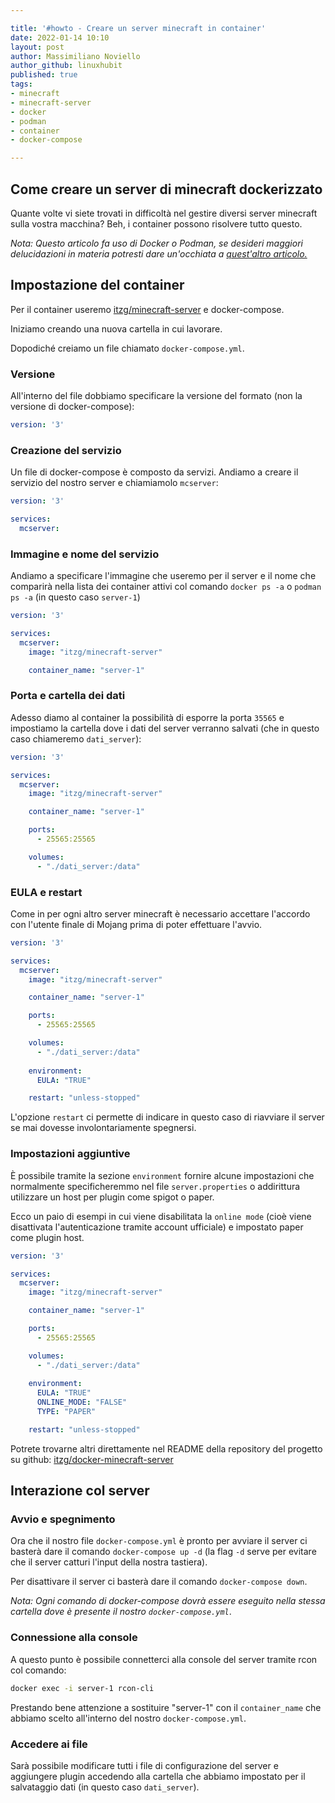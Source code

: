 ```yaml
---

title: '#howto - Creare un server minecraft in container' 
date: 2022-01-14 10:10
layout: post 
author: Massimiliano Noviello
author_github: linuxhubit
published: true
tags: 
- minecraft
- minecraft-server
- docker
- podman
- container
- docker-compose

---
```



## Come creare un server di minecraft dockerizzato

Quante volte vi siete trovati in difficoltà nel gestire diversi server minecraft sulla vostra macchina? Beh, i container possono risolvere tutto questo.



*Nota: Questo articolo fa uso di Docker o Podman, se desideri maggiori delucidazioni in materia potresti dare un'occhiata a [quest'altro articolo.](https://github.com/linuxhubit/linuxhub.it/blob/main/_posts/2021-04-30-howto-Installazione-ed-utilizzo-di-Docker-su-Linux.md)*



## Impostazione del container

Per il container useremo [itzg/minecraft-server](https://github.com/itzg/docker-minecraft-server) e docker-compose.

 

Iniziamo creando una nuova cartella in cui lavorare.

Dopodiché creiamo un file chiamato `docker-compose.yml`.



### Versione

All'interno del file dobbiamo specificare la versione del formato (non la versione di docker-compose):

```yaml
version: '3'
```



### Creazione del servizio

Un file di docker-compose è composto da servizi. Andiamo a creare il servizio del nostro server e chiamiamolo `mcserver`:

```yaml
version: '3'

services:
  mcserver:
```



### Immagine e nome del servizio

Andiamo a specificare l'immagine che useremo per il server e il nome che comparirà nella lista dei container attivi col comando `docker ps -a` o `podman ps -a` (in questo caso `server-1`)



```yaml
version: '3'

services:
  mcserver:
    image: "itzg/minecraft-server"

    container_name: "server-1"
```



### Porta e cartella dei dati

Adesso diamo al container la possibilità di esporre la porta `35565` e impostiamo la cartella dove i dati del server verranno salvati (che in questo caso chiameremo `dati_server`):



```yaml
version: '3'

services:
  mcserver:
    image: "itzg/minecraft-server"

    container_name: "server-1"

    ports:
      - 25565:25565

    volumes:
      - "./dati_server:/data"

```



### EULA e restart

Come in per ogni altro server minecraft è necessario accettare l'accordo con l'utente finale di Mojang prima di poter effettuare l'avvio.

```yaml
version: '3'

services:
  mcserver:
    image: "itzg/minecraft-server"

    container_name: "server-1"

    ports:
      - 25565:25565

    volumes:
      - "./dati_server:/data"
    
    environment:
      EULA: "TRUE"

    restart: "unless-stopped"
```



L'opzione `restart` ci permette di indicare in questo caso di riavviare il server se mai dovesse involontariamente spegnersi.



### Impostazioni aggiuntive

È possibile tramite la sezione `environment` fornire alcune impostazioni che normalmente specificheremmo nel file `server.properties` o addirittura utilizzare un host per plugin come spigot o paper.



Ecco un paio di esempi in cui viene disabilitata la `online mode` (cioè viene disattivata l'autenticazione tramite account ufficiale) e impostato paper come plugin host.



```yaml
version: '3'

services:
  mcserver:
    image: "itzg/minecraft-server"

    container_name: "server-1"

    ports:
      - 25565:25565

    volumes:
      - "./dati_server:/data"
    
    environment:
      EULA: "TRUE"
      ONLINE_MODE: "FALSE"
      TYPE: "PAPER"

    restart: "unless-stopped"

```

Potrete trovarne altri direttamente nel README della repository del progetto su github: [itzg/docker-minecraft-server](https://github.com/itzg/docker-minecraft-server#readme)


## Interazione col server



### Avvio e spegnimento

Ora che il nostro file `docker-compose.yml` è pronto per avviare il server ci basterà dare il comando `docker-compose up -d` (la flag `-d` serve per evitare che il server catturi l'input della nostra tastiera).



Per disattivare il server ci basterà dare il comando `docker-compose down`.



*Nota: Ogni comando di docker-compose dovrà essere eseguito nella stessa cartella dove è presente il nostro `docker-compose.yml`*.



### Connessione alla console

A questo punto è possibile connetterci alla console del server tramite rcon col comando:

```bash
docker exec -i server-1 rcon-cli
```



Prestando bene attenzione a sostituire "server-1" con il `container_name` che abbiamo scelto all'interno del nostro `docker-compose.yml`.



### Accedere ai file

Sarà possibile modificare tutti i file di configurazione del server e aggiungere plugin accedendo alla cartella che abbiamo impostato per il salvataggio dati (in questo caso `dati_server`).


